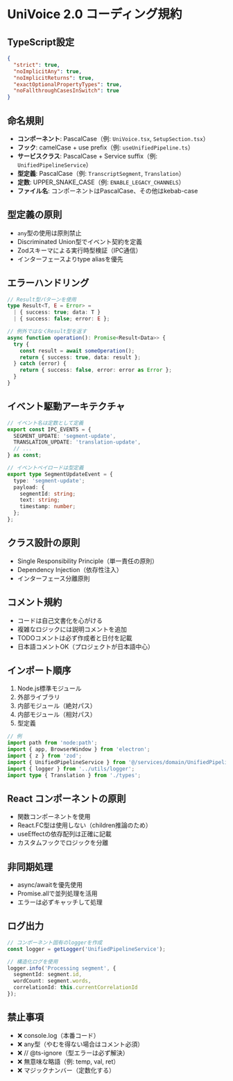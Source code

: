 # UniVoice 2.0 コーディング規約

## TypeScript設定
```json
{
  "strict": true,
  "noImplicitAny": true,
  "noImplicitReturns": true,
  "exactOptionalPropertyTypes": true,
  "noFallthroughCasesInSwitch": true
}
```

## 命名規則
- **コンポーネント**: PascalCase（例: `UniVoice.tsx`, `SetupSection.tsx`）
- **フック**: camelCase + use prefix（例: `useUnifiedPipeline.ts`）
- **サービスクラス**: PascalCase + Service suffix（例: `UnifiedPipelineService`）
- **型定義**: PascalCase（例: `TranscriptSegment`, `Translation`）
- **定数**: UPPER_SNAKE_CASE（例: `ENABLE_LEGACY_CHANNELS`）
- **ファイル名**: コンポーネントはPascalCase、その他はkebab-case

## 型定義の原則
- `any`型の使用は原則禁止
- Discriminated Union型でイベント契約を定義
- Zodスキーマによる実行時型検証（IPC通信）
- インターフェースよりtype aliasを優先

## エラーハンドリング
```typescript
// Result型パターンを使用
type Result<T, E = Error> = 
  | { success: true; data: T }
  | { success: false; error: E };

// 例外ではなくResult型を返す
async function operation(): Promise<Result<Data>> {
  try {
    const result = await someOperation();
    return { success: true, data: result };
  } catch (error) {
    return { success: false, error: error as Error };
  }
}
```

## イベント駆動アーキテクチャ
```typescript
// イベント名は定数として定義
export const IPC_EVENTS = {
  SEGMENT_UPDATE: 'segment-update',
  TRANSLATION_UPDATE: 'translation-update',
  // ...
} as const;

// イベントペイロードは型定義
export type SegmentUpdateEvent = {
  type: 'segment-update';
  payload: {
    segmentId: string;
    text: string;
    timestamp: number;
  };
};
```

## クラス設計の原則
- Single Responsibility Principle（単一責任の原則）
- Dependency Injection（依存性注入）
- インターフェース分離原則

## コメント規約
- コードは自己文書化を心がける
- 複雑なロジックには説明コメントを追加
- TODOコメントは必ず作成者と日付を記載
- 日本語コメントOK（プロジェクトが日本語中心）

## インポート順序
1. Node.js標準モジュール
2. 外部ライブラリ
3. 内部モジュール（絶対パス）
4. 内部モジュール（相対パス）
5. 型定義

```typescript
// 例
import path from 'node:path';
import { app, BrowserWindow } from 'electron';
import { z } from 'zod';
import { UnifiedPipelineService } from '@/services/domain/UnifiedPipelineService';
import { logger } from '../utils/logger';
import type { Translation } from './types';
```

## React コンポーネントの原則
- 関数コンポーネントを使用
- React.FC型は使用しない（children推論のため）
- useEffectの依存配列は正確に記載
- カスタムフックでロジックを分離

## 非同期処理
- async/awaitを優先使用
- Promise.allで並列処理を活用
- エラーは必ずキャッチして処理

## ログ出力
```typescript
// コンポーネント固有のloggerを作成
const logger = getLogger('UnifiedPipelineService');

// 構造化ログを使用
logger.info('Processing segment', {
  segmentId: segment.id,
  wordCount: segment.words,
  correlationId: this.currentCorrelationId
});
```

## 禁止事項
- ❌ console.log（本番コード）
- ❌ any型（やむを得ない場合はコメント必須）
- ❌ // @ts-ignore（型エラーは必ず解決）
- ❌ 無意味な略語（例: temp, val, ret）
- ❌ マジックナンバー（定数化する）